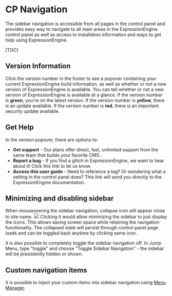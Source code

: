 <!--
    This source file is part of the open source project
    ExpressionEngine User Guide (https://github.com/ExpressionEngine/ExpressionEngine-User-Guide)

    @link      https://expressionengine.com/
    @copyright Copyright (c) 2003-2020, Packet Tide, LLC (https://packettide.com)
    @license   https://expressionengine.com/license Licensed under Apache License, Version 2.0
-->

# CP Navigation

The sidebar navigation is accessible from all pages in the control panel and provides easy way to navigate to all main areas in the ExpressionEngine control panel as well as access to installation information and ways to get help using ExpressionEngine.

[TOC]

## Version Information

Click the version number in the footer to see a popover containing your current ExpressionEngine build information, as well as whether or not a new version of ExpressionEngine is available. You can tell whether or not a new version of ExpressionEngine is available at a glance. If the version number is **green**, you're on the latest version. If the version number is **yellow**, there is an update available. If the version number is **red**, there is an important security update available.

## Get Help

In the version popover, there are options to:

- **Get support** - Our plans offer direct, fast, unlimited support from the same team that builds your favorite CMS..
- **Report a bug** - If you find a glitch in ExpressionEngine, we want to hear about it! Click this link to let us know.
- **Access this user guide** - Need to reference a tag? Or wondering what a setting in the control panel does? This link will send you directly to the ExpressionEngine documentation.

## Minimizing and disabling sidebar

When mouseovering the sidebar navigation, collapse icon will appear close to site name.
![](_images/navigation-collapse.png)
Clicking it would allow minimizing the sidebar to just display the icons. This allows saving screen space while retaining the navigation functionality.
The collapsed state will persist through control panel page loads and can be toggled back anytime by clicking same icon.

It is also possible to completely toggle the sidebar navigation off. In Jump Menu, type "toggle" and choose "Toggle Sidebar Navigation" - the sidebar will be presistently hidden or shown.

## Custom navigation items

It is possible to inject your custom items into sidebar navigation using [Menu Manager](control-panel/settings/menu-manager.md#menu-manager).
